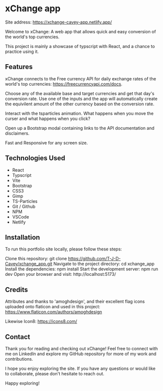 # xChange app

Site address: https://xchange-cavey-app.netlify.app/

Welcome to xChange: A web app that allows quick and easy conversion of the world's top currencies. 

This project is mainly a showcase of typscript with React, and a chance to practice using it. 


## Features

xChange connects to the Free currency API for daily exchange rates of the world's top currencies: https://freecurrencyapi.com/docs.

Choose any of the available base and target currencies and get that day's conversion rate. Use one of the inputs and the app will automatically create the equivilent amount of the other currency based on the conversion rate.  

Interact with the tsparticles animation. What happens when you move the curser and what happens when you click?

Open up a Bootstrap modal containing links to the API documentation and disclaimers. 

Fast and Responsive for any screen size. 


## Technologies Used

- React 
- Typscript
- Vite
- Bootstrap
- CSS3
- Gimp
- TS-Particles
- Git / Github
- NPM
- VSCode
- Netlify


## Installation

To run this portfolio site locally, please follow these steps:

Clone this repository: git clone https://github.com/T-J-D-Cavey/xchange_app.git
Navigate to the project directory: cd xchange_app
Install the dependencies: npm install
Start the development server: npm run dev
Open your browser and visit: http://localhost:5173/

## Credits

Attributes and thanks to 'amoghdesign', and their excellent flag icons uploaded onto flaticon and used in this project: https://www.flaticon.com/authors/amoghdesign 

Likewise Icon8: https://icons8.com/

## Contact

Thank you for reading and checking out xChange! Feel free to connect with me on LinkedIn and explore my GitHub repository for more of my work and contributions.

I hope you enjoy exploring the site. If you have any questions or would like to collaborate, please don't hesitate to reach out.

Happy exploring! 
